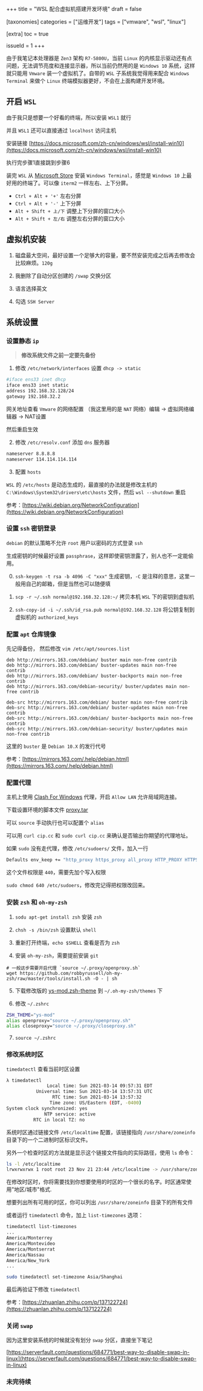+++
title = "WSL 配合虚拟机搭建开发环境"
draft = false

[taxonomies]
categories = ["运维开发"]
tags = ["vmware", "wsl", "linux"]

[extra]
toc = true

issueId = 1
+++

由于我笔记本处理器是 `Zen3` 架构 `R7-5800U`，当前 `Linux` 的内核显示驱动还有点问题，无法调节亮度和连接显示器，所以当前仍然用的是 `Windows 10` 系统，这样就只能用 `Vmware` 装一个虚拟机了。自带的 `WSL` 子系统我觉得用来配合 `Windows Terminal` 来做个 `Linux` 终端模拟器更好，不会在上面构建开发环境。

<!-- more -->

## 开启 `WSL`

由于我只是想要一个好看的终端，所以安装 `WSL1` 就行

并且 `WSL1` 还可以直接通过 `localhost` 访问主机

安装链接 [https://docs.microsoft.com/zh-cn/windows/wsl/install-win10](https://docs.microsoft.com/zh-cn/windows/wsl/install-win10)

执行完步骤1直接跳到步骤6

装完 `WSL` 从 [Microsoft Store](https://aka.ms/terminal) 安装 `Windows Terminal`，感觉是 `Windows 10` 上最好用的终端了。可以像 `iterm2` 一样左右、上下分屏。

- `Ctrl + Alt + '+'` 左右分屏  
- `Ctrl + Alt + '-'` 上下分屏  
- `Alt + Shift + 上/下` 调整上下分屏的窗口大小  
- `Alt + Shift + 左/右` 调整左右分屏的窗口大小  

## 虚拟机安装

1. 磁盘最大空间，最好设置一个足够大的容量，要不然安装完成之后再去修改会比较麻烦。`120g`

2. 我删除了自动分区创建的 `/swap` 交换分区 

3. 语言选择英文

4. 勾选 `SSH Server`

## 系统设置

### 设置静态 `ip`

> **修改系统文件之前一定要先备份**   

1. 修改 `/etc/network/interfaces` 设置 `dhcp -> static`
```bash
#iface ens33 inet dhcp
iface ens33 inet static
address 192.168.32.128/24
gateway 192.168.32.2
```
网关地址查看 `Vmware` 的网络配置 （我这里用的是 `NAT` 网络）编辑 -> 虚拟网络编辑器 -> NAT设置

然后重启生效

2. 修改 `/etc/resolv.conf` 添加 `dns` 服务器
```bash
nameserver 8.8.8.8
nameserver 114.114.114.114
```

3. 配置 `hosts`

`WSL` 的 `/etc/hosts` 是动态生成的，最直接的办法就是修改主机的 `C:\Windows\System32\drivers\etc\hosts` 文件，然后 `wsl --shutdown` 重启

参考：[https://wiki.debian.org/NetworkConfiguration](https://wiki.debian.org/NetworkConfiguration)

### 设置 `ssh` 密钥登录

`debian` 的默认策略不允许 `root` 用户以密码的方式登录 `ssh`

生成密钥的时候最好设置 `passphrase`，这样即使密钥泄露了，别人也不一定能偷用。

0. `ssh-keygen -t rsa -b 4096 -C "xxx"` 生成密钥，`-C` 是注释的意思，这里一般用自己的邮箱，但是当然也可以随便填

1. `scp -r ~/.ssh normal@192.168.32.128:~/` 拷贝本机 `WSL` 下的密钥到虚拟机

2. `ssh-copy-id -i ~/.ssh/id_rsa.pub normal@192.168.32.128` 将公钥复制到虚拟机的 `authorized_keys`

### 配置 `apt` 仓库镜像

先记得备份， 然后修改 `vim /etc/apt/sources.list`

```
deb http://mirrors.163.com/debian/ buster main non-free contrib
deb http://mirrors.163.com/debian/ buster-updates main non-free contrib
deb http://mirrors.163.com/debian/ buster-backports main non-free contrib
deb http://mirrors.163.com/debian-security/ buster/updates main non-free contrib

deb-src http://mirrors.163.com/debian/ buster main non-free contrib
deb-src http://mirrors.163.com/debian/ buster-updates main non-free contrib
deb-src http://mirrors.163.com/debian/ buster-backports main non-free contrib
deb-src http://mirrors.163.com/debian-security/ buster/updates main non-free contrib
```

这里的 `buster` 是 `Debian 10.X` 的发行代号

参考：[https://mirrors.163.com/.help/debian.html](https://mirrors.163.com/.help/debian.html)

### 配置代理

主机上使用 [Clash For Windows](https://github.com/Fndroid/clash_for_windows_pkg/releases) 代理，开启 `Allow LAN` 允许局域网连接。

下载设置环境的脚本文件 [proxy.tar](/attaches/~2021-03/proxy.tar)

可以 `source` 手动执行也可以配置个 `alias`

可以用 `curl cip.cc` 和 `sudo curl cip.cc` 来确认是否输出你期望的代理地址。

如果 `sudo` 没有走代理，修改 `/etc/sudoers/` 文件，加入一行

```bash
Defaults env_keep += "http_proxy https_proxy all_proxy HTTP_PROXY HTTPS_PROXY ALL_PROXY"
```

这个文件权限是 `440`，需要先加个写入权限 

`sudo chmod 640 /etc/sudoers`，修改完记得把权限改回来。

### 安装 `zsh` 和 `oh-my-zsh`

1. `sodu apt-get install zsh` 安装 `zsh`

2. `chsh -s /bin/zsh` 设置默认 `shell`

3. 重新打开终端，`echo $SHELL` 查看是否为 `zsh`

4. 安装 `oh-my-zsh`，需要提前安装 `git`
```
# 一般这步需要开启代理 `source ~/.proxy/openproxy.sh`
wget https://github.com/robbyrussell/oh-my-zsh/raw/master/tools/install.sh -O - | sh
```

5. 下载修改版的 [ys-mod.zsh-theme](/attaches/~2021-03/ys-mod.zsh-theme) 到 `~/.oh-my-zsh/themes` 下

6. 修改 `~/.zshrc`

```bash
ZSH_THEME="ys-mod"
alias openproxy="source ~/.proxy/openproxy.sh"
alias closeproxy="source ~/.proxy/closeproxy.sh"
```

7. `source ~/.zshrc`

### 修改系统时区

`timedatectl` 查看当前时区设置

```bash
λ timedatectl
               Local time: Sun 2021-03-14 09:57:31 EDT
           Universal time: Sun 2021-03-14 13:57:31 UTC
                 RTC time: Sun 2021-03-14 13:57:32
                Time zone: US/Eastern (EDT, -0400)
System clock synchronized: yes
              NTP service: active
          RTC in local TZ: no
```

系统时区通过链接文件 `/etc/localtime` 配置，该链接指向 `/usr/share/zoneinfo` 目录下的一个二进制时区标识文件。

另外一个检查时区的方法就是显示这个链接文件指向的实际路径，使用 `ls` 命令：
```bash
ls -l /etc/localtime
lrwxrwxrwx 1 root root 23 Nov 21 23:44 /etc/localtime -> /usr/share/zoneinfo/UTC
```

在修改时区时，你将需要找到你想要使用的时区的一个很长的名字。时区通常使用"地区/城市"格式.

想要列出所有可用的时区，你可以列出 `/usr/share/zoneinfo` 目录下的所有文件

或者运行 `timedatectl` 命令，加上 `list-timezones` 选项：

```bash
timedatectl list-timezones
...
America/Monterrey
America/Montevideo
America/Montserrat
America/Nassau
America/New_York
...
```

```bash
sudo timedatectl set-timezone Asia/Shanghai
```
最后再验证下修改 `timedatectl`

参考：[https://zhuanlan.zhihu.com/p/137122724](https://zhuanlan.zhihu.com/p/137122724)

### 关闭 `swap`

因为这里安装系统的时候就没有划分 `swap` 分区，直接坐下笔记

[https://serverfault.com/questions/684771/best-way-to-disable-swap-in-linux](https://serverfault.com/questions/684771/best-way-to-disable-swap-in-linux)

### 未完待续